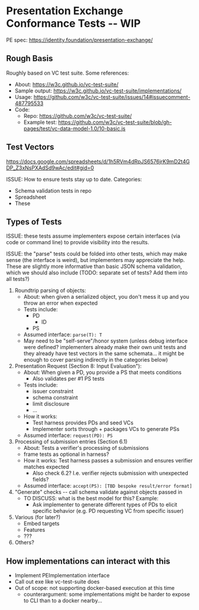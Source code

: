 # Presentation Exchange Conformance Tests -- WIP

PE spec: https://identity.foundation/presentation-exchange/

## Rough Basis

Roughly based on VC test suite. Some references:
- About: https://w3c.github.io/vc-test-suite/
- Sample output: https://w3c.github.io/vc-test-suite/implementations/
- Usage: https://github.com/w3c/vc-test-suite/issues/14#issuecomment-487795533
- Code: 
  - Repo: https://github.com/w3c/vc-test-suite/
  - Example test: https://github.com/w3c/vc-test-suite/blob/gh-pages/test/vc-data-model-1.0/10-basic.js

## Test Vectors

https://docs.google.com/spreadsheets/d/1h5RVm4dRpJS6576jrK9mD2t4GDP_Z3xNsPXAdSd9wAc/edit#gid=0

ISSUE: How to ensure tests stay up to date. Categories:
- Schema validation tests in repo
- Spreadsheet
- These

## Types of Tests

ISSUE: these tests assume implementers expose certain interfaces (via code or command line) to provide visibility into the results.  

ISSUE: the "parse" tests could be folded into other tests, which may make sense (the interface is weird), but implementers may appreciate the help. These are slightly more informative than basic JSON schema validation, which we should also include (TODO: separate set of tests? Add them into all tests?) 

1. Roundtrip parsing of objects:
    - About: when given a serialized object, you don't mess it up and you throw an error when expected
    - Tests include:
      - PD
        - ID 
      - PS
    - Assumed interface: `parse(T): T`
    - May need to be "self-serve"/honor system (unless debug interface were defined? implementers already make their own unit tests and they already have test vectors in the same schemata... it might be enough to cover parsing indirectly in the categories below)
2. Presentation Request (Section 8: Input Evaluation"):
    - About: When given a PD, you provide a PS that meets conditions
      - Also validates per #1 PS tests
    - Tests include: 
      - issuer constraint
      - schema constraint
      - limit disclosure 
      - ...
    - How it works:
      - Test harness provides PDs and seed VCs 
      - Implementer sorts through + packages VCs to generate PSs
    - Assumed interface: `request(PD): PS`
3. Processing of submission entries (Section 6.1)
    - About: Tests a verifier's processing of submissions
    - frame tests as optional in harness?
    - How it works: Test harness passes a submission and ensures verifier matches expected 
      - Also check 6.2? I.e. verifier rejects submission with unexpected fields?
    - Assumed interface: `accept(PS): [TBD bespoke result/error format]`
4. "Generate" checks -- call schema validate against objects passed in
    - TO DISCUSS: what is the best model for this? Example:
      - Ask implementer to generate different types of PDs to elicit specific behavior (e.g. PD requesting VC from specific issuer)
5. Various (for later?)
    - Embed targets
    - Features
    - ???
6. Others?


## How implementations can interact with this

- Implement PEImplementation interface
- Call out exe like vc-test-suite does
- Out of scope: not supporting docker-based execution at this time
  - counterargument: some implementations might be harder to expose to CLI than to a docker nearby...
